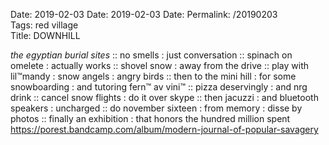 Date: 2019-02-03
Date: 2019-02-03
Date: 
Permalink: /20190203  
Tags: red village  
Title: DOWNHILL  
  
_the egyptian burial sites_ :: no smells : just conversation :: spinach on omelete : actually works :: shovel snow : away from the drive :: play with lil™mandy : snow angels : angry birds :: then to the mini hill : for some snowboarding : and tutoring fern™ av vini™ :: pizza deservingly : and nrg drink :: cancel snow flights : do it over skype :: then jacuzzi : and bluetooth speakers : uncharged :: do november sixteen : from memory : disse by photos :: finally an exhibition : that honors the hundred million spent
<https://porest.bandcamp.com/album/modern-journal-of-popular-savagery>  
